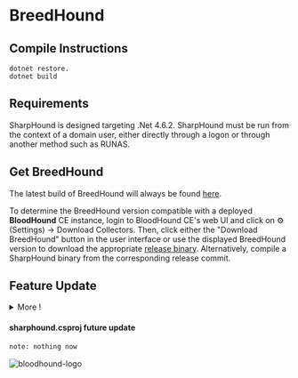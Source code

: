 # BreedHound

## Compile Instructions

```
dotnet restore.
dotnet build
```

## Requirements

SharpHound is designed targeting .Net 4.6.2. SharpHound must be run from the context of a domain user, either directly through a logon or through another method such as RUNAS.

## Get BreedHound

The latest build of BreedHound will always be found [here](https://github.com/pxcs/BreedHound/releases).

To determine the BreedHound version compatible with a deployed **BloodHound** CE instance, login to BloodHound CE's web UI and click on ⚙️ (Settings) → Download Collectors. Then, click either the "Download BreedHound" button in the user interface or use the displayed BreedHound version to download the appropriate [release binary](https://github.com/pxcs/BreedHound/releases). Alternatively, compile a SharpHound binary from the corresponding release commit.


## Feature Update

<details><summary>More !</summary>

```sh
src/
│
└── Client
   ├── context.cs ✔              
   ├── enums.cs ✔
   ├── flags.cs ✔
   ├── links.cs ✔
   ├── vulnscan.cs ✔   
   |
   └─── RES
       ├── harpoon.cpp ✔
       ├── harpoon.hpp ✔
       └── utils.cpp 
       |
       |
       └─── NET
            ├── client.cs ✔
            ├── dos.cs
            ├── example.sln ✔
            └─── pwn.cs
            
```
</details>

#### **sharphound.csproj** future update

```py
note: nothing now
```

![bloodhound-logo](https://github.com/Sulaimannabdul/sharphound/assets/151133481/8ff5cadd-b696-4089-9830-69446a4c28bd)
